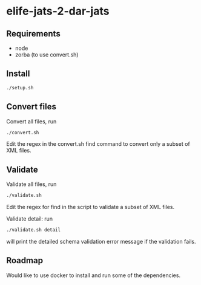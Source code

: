 # elife-jats-2-dar-jats

## Requirements

- node
- zorba (to use convert.sh)

## Install

```bash
./setup.sh
```

## Convert files

Convert all files, run

```bash
./convert.sh
```

Edit the regex in the convert.sh find command to convert only a subset of XML files.

## Validate

Validate all files, run

```bash
./validate.sh
```

Edit the regex for find in the script to validate a subset of XML files.

Validate detail: run

```bash
./validate.sh detail
```

will print the detailed schema validation error message if the validation fails.

## Roadmap

Would like to use docker to install and run some of the dependencies.


